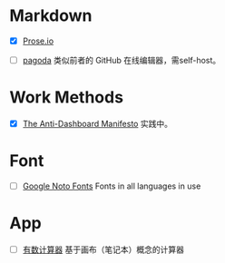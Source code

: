 # Markdown

- [X] [Prose.io](http://prose.io/#celadevra)

- [ ] [pagoda](https://github.com/alagu/pagoda) 类似前者的 GitHub 在线编辑器，需self-host。

# Work Methods

- [X] [The Anti-Dashboard Manifesto](http://neugierig.org/software/blog/2014/07/anti-dashboard-manifesto.html) 实践中。

# Font

- [ ] [Google Noto Fonts](http://www.google.com/get/noto/#/) Fonts in all languages in use

# App

- [ ] [有数计算器](http://tydligapp.com/cn/#.U8xsNUA3vGw) 基于画布（笔记本）概念的计算器
